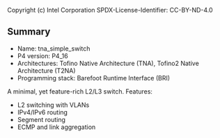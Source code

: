 
Copyright (c) Intel Corporation
SPDX-License-Identifier: CC-BY-ND-4.0


## Summary

* Name: tna_simple_switch
* P4 version: P4_16
* Architectures: Tofino Native Architecture (TNA), Tofino2 Native Architecture (T2NA)
* Programming stack: Barefoot Runtime Interface (BRI)

A minimal, yet feature-rich L2/L3 switch.
Features:

 - L2 switching with VLANs
 - IPv4/IPv6 routing
 - Segment routing
 - ECMP and link aggregation
